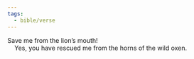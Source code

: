 ```yaml
---
tags:
  - bible/verse
---
```

Save me from the lion’s mouth!  
    Yes, you have rescued me from the horns of the wild oxen.